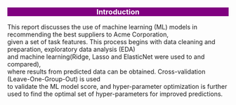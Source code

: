 <div class="list-group" id="list-tab" role="tablist">
<h3 class="list-group-item list-group-item-action active" data-toggle="list" style='color:white; background:purple; border:0' role="tab" aria-controls="home"><center>Introduction</center></h3>

This report discusses the use of machine learning (ML) models in recommending the best suppliers to Acme Corporation, </br>
given a set of task features. This process begins with data cleaning and preparation, exploratory data analysis (EDA) </br>
and machine learning(Ridge, Lasso and ElasticNet were used to and compared), <br>
where results from predicted data can be obtained. Cross-validation (Leave-One-Group-Out) is used </br>
to validate the ML model score, and hyper-parameter optimization is further used to find the optimal set of hyper-parameters for improved predictions.</br>
